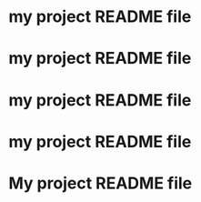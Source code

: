 # my project README file
# my project README file
# my project README file
# my project README file
# My project README file
